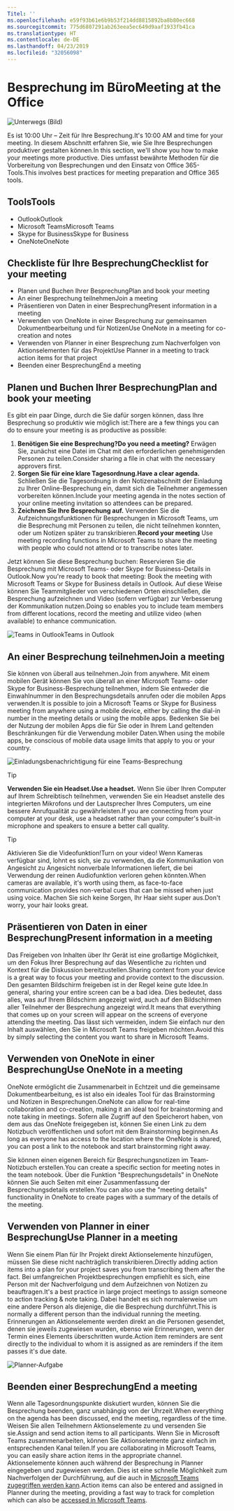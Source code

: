 ```yaml
---
Titel: ''
ms.openlocfilehash: e59f93b61e6b9b53f214dd8815892ba8b80ec668
ms.sourcegitcommit: 775d6807291ab263eea5ec649d9aaf1933fb41ca
ms.translationtype: HT
ms.contentlocale: de-DE
ms.lasthandoff: 04/23/2019
ms.locfileid: "32056098"
---
```

# <a name="meeting-at-the-office"></a><span data-ttu-id="05058-102">Besprechung im Büro</span><span class="sxs-lookup"><span data-stu-id="05058-102">Meeting at the Office</span></span>

![Unterwegs (Bild)](media/ditl_meeting.png)

<span data-ttu-id="05058-104">Es ist 10:00 Uhr – Zeit für Ihre Besprechung.</span><span class="sxs-lookup"><span data-stu-id="05058-104">It's 10:00 AM and time for your meeting.</span></span> <span data-ttu-id="05058-105">In diesem Abschnitt erfahren Sie, wie Sie Ihre Besprechungen produktiver gestalten können.</span><span class="sxs-lookup"><span data-stu-id="05058-105">In this section, we'll show you how to make your meetings more productive.</span></span>  <span data-ttu-id="05058-106">Dies umfasst bewährte Methoden für die Vorbereitung von Besprechungen und den Einsatz von Office 365-Tools.</span><span class="sxs-lookup"><span data-stu-id="05058-106">This involves best practices for meeting preparation and Office 365 tools.</span></span>  

## <a name="tools"></a><span data-ttu-id="05058-107">Tools</span><span class="sxs-lookup"><span data-stu-id="05058-107">Tools</span></span>
- <span data-ttu-id="05058-108">Outlook</span><span class="sxs-lookup"><span data-stu-id="05058-108">Outlook</span></span>
- <span data-ttu-id="05058-109">Microsoft Teams</span><span class="sxs-lookup"><span data-stu-id="05058-109">Microsoft Teams</span></span>
- <span data-ttu-id="05058-110">Skype for Business</span><span class="sxs-lookup"><span data-stu-id="05058-110">Skype for Business</span></span>
- <span data-ttu-id="05058-111">OneNote</span><span class="sxs-lookup"><span data-stu-id="05058-111">OneNote</span></span>

## <a name="checklist-for-your-meeting"></a><span data-ttu-id="05058-112">Checkliste für Ihre Besprechung</span><span class="sxs-lookup"><span data-stu-id="05058-112">Checklist for your meeting</span></span>
- <span data-ttu-id="05058-113">Planen und Buchen Ihrer Besprechung</span><span class="sxs-lookup"><span data-stu-id="05058-113">Plan and book your meeting</span></span>
- <span data-ttu-id="05058-114">An einer Besprechung teilnehmen</span><span class="sxs-lookup"><span data-stu-id="05058-114">Join a meeting</span></span>
- <span data-ttu-id="05058-115">Präsentieren von Daten in einer Besprechung</span><span class="sxs-lookup"><span data-stu-id="05058-115">Present information in a meeting</span></span>
- <span data-ttu-id="05058-116">Verwenden von OneNote in einer Besprechung zur gemeinsamen Dokumentbearbeitung und für Notizen</span><span class="sxs-lookup"><span data-stu-id="05058-116">Use OneNote in a meeting for co-creation and notes</span></span>
- <span data-ttu-id="05058-117">Verwenden von Planner in einer Besprechung zum Nachverfolgen von Aktionselementen für das Projekt</span><span class="sxs-lookup"><span data-stu-id="05058-117">Use Planner in a meeting to track action items for that project</span></span>
- <span data-ttu-id="05058-118">Beenden einer Besprechung</span><span class="sxs-lookup"><span data-stu-id="05058-118">End a meeting</span></span>
 
## <a name="plan-and-book-your-meeting"></a><span data-ttu-id="05058-119">Planen und Buchen Ihrer Besprechung</span><span class="sxs-lookup"><span data-stu-id="05058-119">Plan and book your meeting</span></span>
<span data-ttu-id="05058-120">Es gibt ein paar Dinge, durch die Sie dafür sorgen können, dass Ihre Besprechung so produktiv wie möglich ist:</span><span class="sxs-lookup"><span data-stu-id="05058-120">There are a few things you can do to ensure your meeting is as productive as possible:</span></span>

1. <span data-ttu-id="05058-121">**Benötigen Sie eine Besprechung?**</span><span class="sxs-lookup"><span data-stu-id="05058-121">**Do you need a meeting?**</span></span> <span data-ttu-id="05058-122">Erwägen Sie, zunächst eine Datei im Chat mit den erforderlichen genehmigenden Personen zu teilen.</span><span class="sxs-lookup"><span data-stu-id="05058-122">Consider sharing a file in chat with the necessary approvers first.</span></span>  
1. <span data-ttu-id="05058-123">**Sorgen Sie für eine klare Tagesordnung.**</span><span class="sxs-lookup"><span data-stu-id="05058-123">**Have a clear agenda.**</span></span>  <span data-ttu-id="05058-124">Schließen Sie die Tagesordnung in den Notizenabschnitt der Einladung zu Ihrer Online-Besprechung ein, damit sich die Teilnehmer angemessen vorbereiten können.</span><span class="sxs-lookup"><span data-stu-id="05058-124">Include your meeting agenda in the notes section of your online meeting invitation so attendees can be prepared.</span></span>
1. <span data-ttu-id="05058-125">**Zeichnen Sie Ihre Besprechung auf.** Verwenden Sie die Aufzeichnungsfunktionen für Besprechungen in Microsoft Teams, um die Besprechung mit Personen zu teilen, die nicht teilnehmen konnten, oder um Notizen später zu transkribieren.</span><span class="sxs-lookup"><span data-stu-id="05058-125">**Record your meeting**  Use meeting recording functions in Microsoft Teams to share the meeting with people who could not attend or to transcribe notes later.</span></span>  

<span data-ttu-id="05058-126">Jetzt können Sie diese Besprechung buchen: Reservieren Sie die Besprechung mit Microsoft Teams- oder Skype for Business-Details in Outlook.</span><span class="sxs-lookup"><span data-stu-id="05058-126">Now you're ready to book that meeting:  Book the meeting with Microsoft Teams or Skype for Business details in Outlook.</span></span> <span data-ttu-id="05058-127">Auf diese Weise können Sie Teammitglieder von verschiedenen Orten einschließen, die Besprechung aufzeichnen und Video (sofern verfügbar) zur Verbesserung der Kommunikation nutzen.</span><span class="sxs-lookup"><span data-stu-id="05058-127">Doing so enables you to include team members from different locations, record the meeting and utilize video (when available) to enhance communication.</span></span> 

![<span data-ttu-id="05058-128">Teams in Outlook</span><span class="sxs-lookup"><span data-stu-id="05058-128">Teams in Outlook</span></span> ](media/ditl_teamsoutlook.png)

## <a name="join-a-meeting"></a><span data-ttu-id="05058-129">An einer Besprechung teilnehmen</span><span class="sxs-lookup"><span data-stu-id="05058-129">Join a meeting</span></span>
<span data-ttu-id="05058-130">Sie können von überall aus teilnehmen.</span><span class="sxs-lookup"><span data-stu-id="05058-130">Join from anywhere.</span></span> <span data-ttu-id="05058-131">Mit einem mobilen Gerät können Sie von überall an einer Microsoft Teams- oder Skype for Business-Besprechung teilnehmen, indem Sie entweder die Einwahlnummer in den Besprechungsdetails anrufen oder die mobilen Apps verwenden.</span><span class="sxs-lookup"><span data-stu-id="05058-131">It is possible to join a Microsoft Teams or Skype for Business meeting from anywhere using a mobile device, either by calling the dial-in number in the meeting details or using the mobile apps.</span></span> <span data-ttu-id="05058-132">Bedenken Sie bei der Nutzung der mobilen Apps die für Sie oder in Ihrem Land geltenden Beschränkungen für die Verwendung mobiler Daten.</span><span class="sxs-lookup"><span data-stu-id="05058-132">When using the mobile apps, be conscious of mobile data usage limits that apply to you or your country.</span></span>

![Einladungsbenachrichtigung für eine Teams-Besprechung](media/ditl_teamsjoin.png)

> [!TIP]
> <span data-ttu-id="05058-134">**Verwenden Sie ein Headset.**</span><span class="sxs-lookup"><span data-stu-id="05058-134">**Use a headset.**</span></span> <span data-ttu-id="05058-135">Wenn Sie über Ihren Computer auf Ihrem Schreibtisch teilnehmen, verwenden Sie ein Headset anstelle des integrierten Mikrofons und der Lautsprecher Ihres Computers, um eine bessere Anrufqualität zu gewährleisten.</span><span class="sxs-lookup"><span data-stu-id="05058-135">If you are connecting from your computer at your desk, use a headset rather than your computer's built-in microphone and speakers to ensure a better call quality.</span></span>

> [!TIP]
> <span data-ttu-id="05058-136">Aktivieren Sie die Videofunktion!</span><span class="sxs-lookup"><span data-stu-id="05058-136">Turn on your video!</span></span> <span data-ttu-id="05058-137">Wenn Kameras verfügbar sind, lohnt es sich, sie zu verwenden, da die Kommunikation von Angesicht zu Angesicht nonverbale Informationen liefert, die bei Verwendung der reinen Audiofunktion verloren gehen könnten.</span><span class="sxs-lookup"><span data-stu-id="05058-137">When cameras are available, it's worth using them, as face-to-face communication provides non-verbal cues that can be missed when just using voice.</span></span> <span data-ttu-id="05058-138">Machen Sie sich keine Sorgen, Ihr Haar sieht super aus.</span><span class="sxs-lookup"><span data-stu-id="05058-138">Don't worry, your hair looks great.</span></span> 

## <a name="present-information-in-a-meeting"></a><span data-ttu-id="05058-139">Präsentieren von Daten in einer Besprechung</span><span class="sxs-lookup"><span data-stu-id="05058-139">Present information in a meeting</span></span>
<span data-ttu-id="05058-140">Das Freigeben von Inhalten über Ihr Gerät ist eine großartige Möglichkeit, um den Fokus Ihrer Besprechung auf das Wesentliche zu richten und Kontext für die Diskussion bereitzustellen.</span><span class="sxs-lookup"><span data-stu-id="05058-140">Sharing content from your device is a great way to focus your meeting and provide context to the discussion.</span></span> <span data-ttu-id="05058-141">Den gesamten Bildschirm freigeben ist in der Regel keine gute Idee.</span><span class="sxs-lookup"><span data-stu-id="05058-141">In general, sharing your entire screen can be a bad idea.</span></span> <span data-ttu-id="05058-142">Dies bedeutet, dass alles, was auf Ihrem Bildschirm angezeigt wird, auch auf den Bildschirmen aller Teilnehmer der Besprechung angezeigt wird.</span><span class="sxs-lookup"><span data-stu-id="05058-142">It means that everything that comes up on your screen will appear on the screens of everyone attending the meeting.</span></span> <span data-ttu-id="05058-143">Das lässt sich vermeiden, indem Sie einfach nur den Inhalt auswählen, den Sie in Microsoft Teams freigeben möchten.</span><span class="sxs-lookup"><span data-stu-id="05058-143">Avoid this by simply selecting the content you want to share in Microsoft Teams.</span></span> 

## <a name="use-onenote-in-a-meeting"></a><span data-ttu-id="05058-144">Verwenden von OneNote in einer Besprechung</span><span class="sxs-lookup"><span data-stu-id="05058-144">Use OneNote in a meeting</span></span>
<span data-ttu-id="05058-145">OneNote ermöglicht die Zusammenarbeit in Echtzeit und die gemeinsame Dokumentbearbeitung, es ist also ein ideales Tool für das Brainstorming und Notizen in Besprechungen.</span><span class="sxs-lookup"><span data-stu-id="05058-145">OneNote can allow for real-time collaboration and co-creation, making it an ideal tool for brainstorming and note taking in meetings.</span></span> <span data-ttu-id="05058-146">Sofern alle Zugriff auf den Speicherort haben, von dem aus das OneNote freigegeben ist, können Sie einen Link zu dem Notizbuch veröffentlichen und sofort mit dem Brainstorming beginnen.</span><span class="sxs-lookup"><span data-stu-id="05058-146">As long as everyone has access to the location where the OneNote is shared, you can post a link to the notebook and start brainstorming right away.</span></span>

<span data-ttu-id="05058-147">Sie können einen eigenen Bereich für Besprechungsnotizen im Team-Notizbuch erstellen.</span><span class="sxs-lookup"><span data-stu-id="05058-147">You can create a specific section for meeting notes in the team notebook.</span></span> <span data-ttu-id="05058-148">Über die Funktion "Besprechungsdetails" in OneNote können Sie auch Seiten mit einer Zusammenfassung der Besprechungsdetails erstellen.</span><span class="sxs-lookup"><span data-stu-id="05058-148">You can also use the "meeting details" functionality in OneNote to create pages with a summary of the details of the meeting.</span></span>

## <a name="use-planner-in-a-meeting"></a><span data-ttu-id="05058-149">Verwenden von Planner in einer Besprechung</span><span class="sxs-lookup"><span data-stu-id="05058-149">Use Planner in a meeting</span></span>
<span data-ttu-id="05058-150">Wenn Sie einem Plan für Ihr Projekt direkt Aktionselemente hinzufügen, müssen Sie diese nicht nachträglich transkribieren.</span><span class="sxs-lookup"><span data-stu-id="05058-150">Directly adding action items into a plan for your project saves you from transcribing them after the fact.</span></span> <span data-ttu-id="05058-151">Bei umfangreichen Projektbesprechungen empfiehlt es sich, eine Person mit der Nachverfolgung und dem Aufzeichnen von Notizen zu beauftragen.</span><span class="sxs-lookup"><span data-stu-id="05058-151">It's a best practice in large project meetings to assign someone to action tracking & note taking.</span></span> <span data-ttu-id="05058-152">Dabei handelt es sich normalerweise um eine andere Person als diejenige, die die Besprechung durchführt.</span><span class="sxs-lookup"><span data-stu-id="05058-152">This is normally a different person than the individual running the meeting.</span></span> <span data-ttu-id="05058-153">Erinnerungen an Aktionselemente werden direkt an die Personen gesendet, denen sie jeweils zugewiesen wurden, ebenso wie Erinnerungen, wenn der Termin eines Elements überschritten wurde.</span><span class="sxs-lookup"><span data-stu-id="05058-153">Action item reminders are sent directly to the individual to whom it is assigned as are reminders if the item passes it's due date.</span></span> 

![Planner-Aufgabe](media/ditl_task.png)

## <a name="end-a-meeting"></a><span data-ttu-id="05058-155">Beenden einer Besprechung</span><span class="sxs-lookup"><span data-stu-id="05058-155">End a meeting</span></span>
<span data-ttu-id="05058-156">Wenn alle Tagesordnungspunkte diskutiert wurden, können Sie die Besprechung beenden, ganz unabhängig von der Uhrzeit.</span><span class="sxs-lookup"><span data-stu-id="05058-156">When everything on the agenda has been discussed, end the meeting, regardless of the time.</span></span> <span data-ttu-id="05058-157">Weisen Sie allen Teilnehmern Aktionselemente zu und versenden Sie sie.</span><span class="sxs-lookup"><span data-stu-id="05058-157">Assign and send action items to all participants.</span></span> <span data-ttu-id="05058-158">Wenn Sie in Microsoft Teams zusammenarbeiten, können Sie Aktionselemente ganz einfach im entsprechenden Kanal teilen.</span><span class="sxs-lookup"><span data-stu-id="05058-158">If you are collaborating in Microsoft Teams, you can easily share action items in the appropriate channel.</span></span> <span data-ttu-id="05058-159">Aktionselemente können auch während der Besprechung in Planner eingegeben und zugewiesen werden. Dies ist eine schnelle Möglichkeit zum Nachverfolgen der Durchführung, auf die auch in [Microsoft Teams zugegriffen werden kann](https://support.office.com/de-DE/article/use-planner-in-microsoft-teams-62798a9f-e8f7-4722-a700-27dd28a06ee0).</span><span class="sxs-lookup"><span data-stu-id="05058-159">Action items can also be entered and assigned in Planner during the meeting, providing a fast way to track for completion which can also be [accessed in Microsoft Teams](https://support.office.com/de-DE/article/use-planner-in-microsoft-teams-62798a9f-e8f7-4722-a700-27dd28a06ee0).</span></span> 